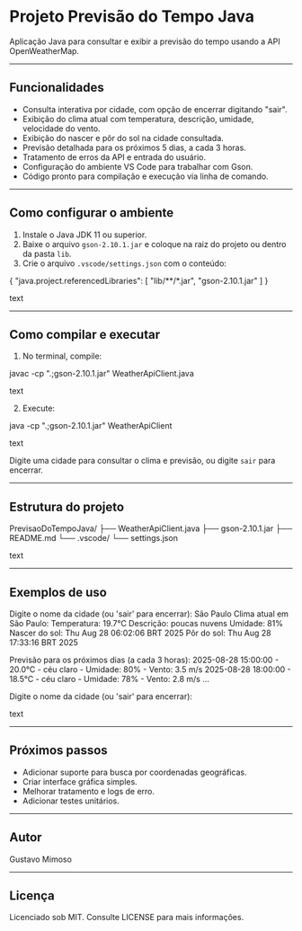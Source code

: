 # Projeto Previsão do Tempo Java

Aplicação Java para consultar e exibir a previsão do tempo usando a API OpenWeatherMap.

---

## Funcionalidades

- Consulta interativa por cidade, com opção de encerrar digitando "sair".
- Exibição do clima atual com temperatura, descrição, umidade, velocidade do vento.
- Exibição do nascer e pôr do sol na cidade consultada.
- Previsão detalhada para os próximos 5 dias, a cada 3 horas.
- Tratamento de erros da API e entrada do usuário.
- Configuração do ambiente VS Code para trabalhar com Gson.
- Código pronto para compilação e execução via linha de comando.

---

## Como configurar o ambiente

1. Instale o Java JDK 11 ou superior.
2. Baixe o arquivo `gson-2.10.1.jar` e coloque na raiz do projeto ou dentro da pasta `lib`.
3. Crie o arquivo `.vscode/settings.json` com o conteúdo:

{
"java.project.referencedLibraries": [
"lib/**/*.jar",
"gson-2.10.1.jar"
]
}

text

---

## Como compilar e executar

1. No terminal, compile:

javac -cp ".;gson-2.10.1.jar" WeatherApiClient.java

text

2. Execute:

java -cp ".;gson-2.10.1.jar" WeatherApiClient

text

Digite uma cidade para consultar o clima e previsão, ou digite `sair` para encerrar.

---

## Estrutura do projeto

PrevisaoDoTempoJava/
├── WeatherApiClient.java
├── gson-2.10.1.jar
├── README.md
└── .vscode/
└── settings.json

text

---

## Exemplos de uso

Digite o nome da cidade (ou 'sair' para encerrar): São Paulo
Clima atual em São Paulo:
Temperatura: 19.7°C
Descrição: poucas nuvens
Umidade: 81%
Nascer do sol: Thu Aug 28 06:02:06 BRT 2025
Pôr do sol: Thu Aug 28 17:33:16 BRT 2025

Previsão para os próximos dias (a cada 3 horas):
2025-08-28 15:00:00 - 20.0°C - céu claro - Umidade: 80% - Vento: 3.5 m/s
2025-08-28 18:00:00 - 18.5°C - céu claro - Umidade: 78% - Vento: 2.8 m/s
...

Digite o nome da cidade (ou 'sair' para encerrar):

text

---

## Próximos passos

- Adicionar suporte para busca por coordenadas geográficas.
- Criar interface gráfica simples.
- Melhorar tratamento e logs de erro.
- Adicionar testes unitários.

---

## Autor

Gustavo Mimoso

---

## Licença

Licenciado sob MIT. Consulte LICENSE para mais informações.
